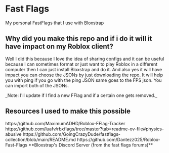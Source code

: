 # Fast Flags
My personal FastFlags that I use with Bloxstrap

<h2>Why did you make this repo and if i do it will it have impact on my Roblox client? </h2>
<p>Well I did this because I love the idea of sharing configs and it can be useful because I can sometimes format or just want to play Roblox in a different computer then I can just install Bloxstrap and do it.
And also yes it will have impact you can choose the JSONs by just downloading the repo. It will help you with ping if you go with the ping JSON same goes to the FPS json. You can import both of the JSONs.</p>
_Note: I'll update if I find a new FFlag and if a certain one gets removed._

<h2>Resources I used to make this possible</h2>
https://github.com/MaximumADHD/Roblox-FFlag-Tracker
https://github.com/luafv/rbxflags/tree/master?tab=readme-ov-file#physics-abusive
https://github.com/GoingCrazyDude/fastflags-collection/blob/main/README.md
https://github.com/Dantezz025/Roblox-Fast-Flags
**Bloxstrap's Discord Server (from the fast flags forums)**
